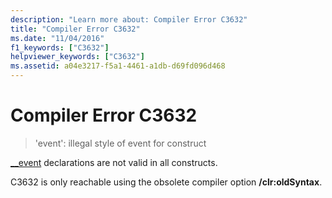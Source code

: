 ```yaml
---
description: "Learn more about: Compiler Error C3632"
title: "Compiler Error C3632"
ms.date: "11/04/2016"
f1_keywords: ["C3632"]
helpviewer_keywords: ["C3632"]
ms.assetid: a04e3217-f5a1-4461-a1db-d69fd096d468
---
```

# Compiler Error C3632

> 'event': illegal style of event for construct

[__event](../../cpp/event.md) declarations are not valid in all constructs.

C3632 is only reachable using the obsolete compiler option **/clr:oldSyntax**.
